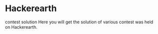 # Hackerearth
contest solution
 Here  you will get the solution of various contest was held on Hackerearth.
